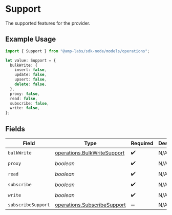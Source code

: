 # Support

The supported features for the provider.

## Example Usage

```typescript
import { Support } from "@amp-labs/sdk-node/models/operations";

let value: Support = {
  bulkWrite: {
    insert: false,
    update: false,
    upsert: false,
    delete: false,
  },
  proxy: false,
  read: false,
  subscribe: false,
  write: false,
};
```

## Fields

| Field                                                                      | Type                                                                       | Required                                                                   | Description                                                                |
| -------------------------------------------------------------------------- | -------------------------------------------------------------------------- | -------------------------------------------------------------------------- | -------------------------------------------------------------------------- |
| `bulkWrite`                                                                | [operations.BulkWriteSupport](../../models/operations/bulkwritesupport.md) | :heavy_check_mark:                                                         | N/A                                                                        |
| `proxy`                                                                    | *boolean*                                                                  | :heavy_check_mark:                                                         | N/A                                                                        |
| `read`                                                                     | *boolean*                                                                  | :heavy_check_mark:                                                         | N/A                                                                        |
| `subscribe`                                                                | *boolean*                                                                  | :heavy_check_mark:                                                         | N/A                                                                        |
| `write`                                                                    | *boolean*                                                                  | :heavy_check_mark:                                                         | N/A                                                                        |
| `subscribeSupport`                                                         | [operations.SubscribeSupport](../../models/operations/subscribesupport.md) | :heavy_minus_sign:                                                         | N/A                                                                        |